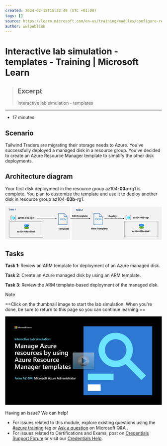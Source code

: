 ```yaml
---
created: 2024-02-18T15:22:49 (UTC +01:00)
tags: []
source: https://learn.microsoft.com/en-us/training/modules/configure-resources-arm-templates/7-simulation-template
author: wwlpublish
---
```


# Interactive lab simulation - templates - Training | Microsoft Learn

> ## Excerpt
> Interactive lab simulation - templates

---
-   17 minutes

## Scenario

Tailwind Traders are migrating their storage needs to Azure. You've successfully deployed a managed disk in a resource group. You've decided to create an Azure Resource Manager template to simplify the other disk deployments.

## Architecture diagram

Your first disk deployment in the resource group az104-**03a**\-rg1 is complete. You plan to customize the template and use it to deploy another disk in resource group az104-**03b**\-rg1.

![Architecture diagram as explained in the text.](Interactive%20lab%20simulation%20-%20templates%20-%20Training%20%20Microsoft%20Learn/simulation-templates.png)

## Tasks

**Task 1**: Review an ARM template for deployment of an Azure managed disk.

**Task 2**: Create an Azure managed disk by using an ARM template.

**Task 3**: Review the ARM template-based deployment of the managed disk.

Note

==Click on the thumbnail image to start the lab simulation. When you're done, be sure to return to this page so you can continue learning.==

[![Screenshot of the simulation page.](Interactive%20lab%20simulation%20-%20templates%20-%20Training%20%20Microsoft%20Learn/simulation-thumbnail.jpg)](https://mslabs.cloudguides.com/guides/AZ-104%20Exam%20Guide%20-%20Microsoft%20Azure%20Administrator%20Exercise%205)

Having an issue? We can help!

-   For issues related to this module, explore existing questions using the [#azure training](https://aka.ms/azure-fundamentals-qna) tag or [Ask a question](https://aka.ms/qnaaztraining) on Microsoft Q&A .
-   For issues related to Certifications and Exams, post on [Credentials Support Forum](https://aka.ms/pilot-certifications-forums) or visit our [Credentials Help](https://aka.ms/pilot-cert-help).

